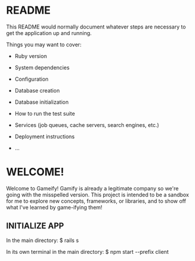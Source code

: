 # README

This README would normally document whatever steps are necessary to get the
application up and running.

Things you may want to cover:

* Ruby version

* System dependencies

* Configuration

* Database creation

* Database initialization

* How to run the test suite

* Services (job queues, cache servers, search engines, etc.)

* Deployment instructions

* ...
# WELCOME!
Welcome to Gameify! Gamify is already a legitimate company so we're going with the misspelled version. This project is intended to be a sandbox for me to explore new concepts, frameworks, or libraries, and to show off what I've learned by game-ifying them!

## INITIALIZE APP
In the main directory:
$ rails s

In its own terminal in the main directory:
$ npm start --prefix client
